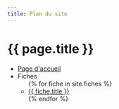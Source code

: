 ```yaml
---
title: Plan du site
---
```

# {{ page.title }}

<ul>
  <li>
    <a href="/memos/index.html">Page d'accueil</a>
  </li>
  <li>
    Fiches 
<ul>
  {% for fiche in site.fiches %}
    <li>
      <a href="/memos{{ fiche.url }}">{{ fiche.title }}</a>
    </li>
  {% endfor %}
</ul>
  </li>
  </ul>
